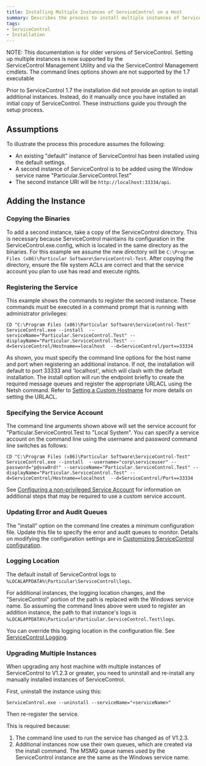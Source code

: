 ```yaml
---
title: Installing Multiple Instances of ServiceControl on a Host 
summary: Describes the process to install multiple instances of ServiceControl on a single host
tags:
- ServiceControl
- Installation
---
```


NOTE: This documentation is for older versions of ServiceControl. Setting up multiple instances is now supported by the   
ServiceControl Management Utility and via the ServiceControl Management cmdlets.  The command lines options shown are not supported by the 1.7 executable


Prior to ServiceControl 1.7 the installation did not provide an option to install additional instances. Instead, do it manually once you have installed an initial copy of ServiceControl.  These instructions guide you through the setup process. 


## Assumptions

To illustrate the process this procedure assumes the following:
-  An existing "default" instance of ServiceControl has been installed using the default settings. 
-  A second instance of ServiceControl is to be added using the Window service name "Particular.ServiceControl.Test" 
-  The second instance URI will be `http://localhost:33334/api`.


## Adding the Instance 


### Copying the Binaries 

To add a second instance, take a copy of the ServiceControl directory. This is necessary because ServiceControl maintains its configuration in the ServiceControl.exe.config, which is located in the same directory as the binaries.
For this example we assume the new directory will be `C:\Program Files (x86)\Particular Software\ServiceControl-Test`.
After copying the directory, ensure the file system ACLs are correct and that the service account you plan to use has read and execute rights.  


### Registering the Service

This example shows the commands to register the second instance.  These commands must be executed in a command prompt that is running with administrator privileges: 
  
```
CD "C:\Program Files (x86)\Particular Software\ServiceControl-Test"
ServiceControl.exe --install  --serviceName="Particular.ServiceControl.Test" --displayName="Particular.ServiceControl.Test" --d=ServiceControl/Hostname==localhost  --d=ServiceControl/port==33334
```

As shown, you must specify the command line options for the host name and port when registering an additional instance. If not, the installation will default to port 33333 and 'localhost', which will clash with the default installation.  The install option will run the endpoint briefly to create the required message queues and register the appropriate URLACL using the Netsh command.  Refer to [Setting a Custom Hostname](setting-custom-hostname.md) for more details on setting the URLACL. 


### Specifying the Service Account

The command line arguments shown above will set the service account for "Particular.ServiceControl.Test to "Local System".  You can specify a service account on the command line using the username and password command line switches as follows:

```
CD "C:\Program Files (x86)\Particular Software\ServiceControl-Test"
ServiceControl.exe --install  --username="corp\serviceuser" --password="p@ssw0rd!" --serviceName="Particular.ServiceControl.Test" --displayName="Particular.ServiceControl.Test" --d=ServiceControl/Hostname==localhost  --d=ServiceControl/Port==33334
```

See [Configuring a non-privileged Service Account](configure-non-privileged-service-account.md) for information on additional steps that may be required to use a custom service account.   


### Updating Error and Audit Queues

The "install" option on the command line creates a minimum configuration file.  Update this file to specify the error and audit queues to monitor. Details on modifying the configuration settings are in  [Customizing ServiceControl configuration](creating-config-file.md).
 

### Logging Location

The default install of ServiceControl logs to `%LOCALAPPDATA%\Particular\ServiceControl\logs`.

For additional instances, the logging location changes, and the "ServiceControl" portion of the path is replaced with the Windows service name. So assuming the command lines above were used to register an addition instance, the path to that instance's logs is `%LOCALAPPDATA%\Particular\Particular.ServiceControl.Test\logs`. 

You can override this logging location in the configuration file. See [ServiceControl Logging](logging.md). 


### Upgrading Multiple Instances 

When upgrading any host machine with multiple instances of ServiceControl to V1.2.3 or greater, you need to uninstall and re-install any manually installed instances of ServiceControl.

First, uninstall the instance using this:

```
ServiceControl.exe --uninstall --serviceName="<serviceName>"
```

Then re-register the service.

This is required because:

1. The command line used to run the service has changed as of V1.2.3. 
2. Additional instances now use their own queues, which are created via the install command. The MSMQ queue names used by the ServiceControl instance are the same as the Windows service name.